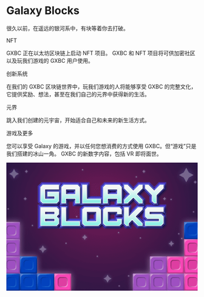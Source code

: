 # Galaxy Blocks

很久以前，在遥远的银河系中，有块等着你去打破。

NFT

GXBC 正在以太坊区块链上启动 NFT 项目。 GXBC 和 NFT 项目将可供加密社区以及玩我们游戏的 GXBC 用户使用。

创新系统

在我们的 GXBC 区块链世界中，玩我们游戏的人将能够享受 GXBC 的完整文化，它提供奖励、想法，甚至在我们自己的元界中获得新的生活。

元界



跳入我们创建的元宇宙，开始适合自己和未来的新生活方式。

游戏及更多

您可以享受 Galaxy 的游戏，并以任何您想消费的方式使用 GXBC。但“游戏”只是我们搭建的冰山一角。 GXBC 的新数字内容，包括 VR 即将面世。

![galaxy-blocks-games-thundercore-image1_c56939ea4c81f6b231e60210a4627389](galaxy-blocks-games-thundercore-image1_c56939ea4c81f6b231e60210a4627389.png)

